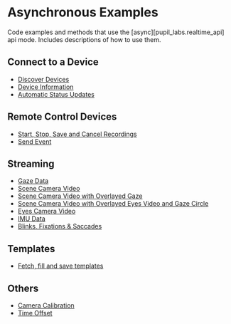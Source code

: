 # Asynchronous Examples

Code examples and methods that use the [async][pupil_labs.realtime_api] api mode. Includes descriptions of
how to use them.

## Connect to a Device

-   [Discover Devices](async/connect-to-a-device.md)
-   [Device Information](async/connect-to-a-device.md#device-information)
-   [Automatic Status Updates](async/connect-to-a-device.md#automatic-status-updates)

## Remote Control Devices

-   [Start, Stop, Save and Cancel Recordings](async/remote-control.md#start-stop-and-save-and-cancel-recordings)
-   [Send Event](async/remote-control.md#send-event)

## Streaming

-   [Gaze Data](async/streaming/gaze.md)
-   [Scene Camera Video](async/streaming/scene-camera.md)
-   [Scene Camera Video with Overlayed Gaze](async/streaming/scene-camera.md#scene-camera-video-with-overlayed-gaze)
-   [Scene Camera Video with Overlayed Eyes Video and Gaze Circle](async/streaming/scene-camera.md##scene-camera-video-with-overlayed-eyes-video-and-gaze-circle)
-   [Eyes Camera Video](async/streaming/eyes-camera-video)
-   [IMU Data](async/streaming/imu-data.md)
-   [Blinks, Fixations & Saccades](async/streaming/eye-events.md)

## Templates

-   [Fetch, fill and save templates](async/templates.md)

## Others

-   [Camera Calibration](async/others.md#camera-calibration)
-   [Time Offset](async/others.md#time-offset)
